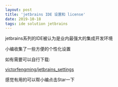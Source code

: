 ```yaml
---  
layout: post  
title: 'jetbrains IDE 设置和 license'  
date: 2019-10-18  
tags: ide solution jetbrains  
---  
```

  
jetbrains系列的IDE被认为是业内最强大的集成开发环境

小编收集了一些方便的个性化设置

如有需要可以自行下载:

[victorfengming/jetbrains_settings](https://github.com/victorfengming/jetbrains_settings)

感觉有用的可以帮小编点击Star一下